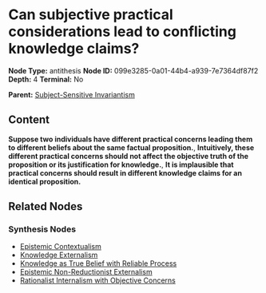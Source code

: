# Can subjective practical considerations lead to conflicting knowledge claims?

**Node Type:** antithesis
**Node ID:** 099e3285-0a01-44b4-a939-7e7364df87f2
**Depth:** 4
**Terminal:** No

**Parent:** [Subject-Sensitive Invariantism](subject-sensitive-invariantism-synthesis-fab48888-708c-445b-b397-d53563a1edd0.md)

## Content

**Suppose two individuals have different practical concerns leading them to different beliefs about the same factual proposition.**, **Intuitively, these different practical concerns should not affect the objective truth of the proposition or its justification for knowledge.**, **It is implausible that practical concerns should result in different knowledge claims for an identical proposition.**

## Related Nodes

### Synthesis Nodes

- [Epistemic Contextualism](epistemic-contextualism-synthesis-f1b3761d-ac8b-4543-b218-f2c9557105c9.md)
- [Knowledge Externalism](knowledge-externalism-synthesis-909a41af-132f-44f0-b5f4-80af684d6cdf.md)
- [Knowledge as True Belief with Reliable Process](knowledge-as-true-belief-with-reliable-process-synthesis-cadfb455-6ba1-42c5-bdf3-7c988103affc.md)
- [Epistemic Non-Reductionist Externalism](epistemic-non-reductionist-externalism-synthesis-6c6cc1ea-faa2-47e8-b6e8-d23dc54bce78.md)
- [Rationalist Internalism with Objective Concerns](rationalist-internalism-with-objective-concerns-synthesis-fcfd97ba-501c-47a3-a8ab-dcd673103cbd.md)
